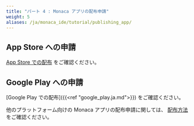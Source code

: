 ```yaml
---
title: "パート 4 : Monaca アプリの配布申請"
weight: 5
aliases: /ja/monaca_ide/tutorial/publishing_app/
---
```



App Store への申請
------------------

[App Store での配布](/ja/products_guide/monaca_ide/deploy/appstore/) をご確認ください。

Google Play への申請
--------------------

[Google Play での配布]({{<ref "google_play.ja.md">}}) をご確認ください。

他のプラットフォーム向けの Monaca アプリの配布申請に関しては、
[配布方法](/ja/products_guide/monaca_ide/deploy/) をご確認ください。
